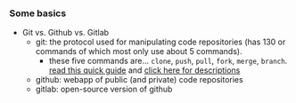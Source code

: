 ### Some basics

- Git vs. Github vs. Gitlab
	- git: the protocol used for manipulating code repositories (has 130 or commands of which most only use about 5 commands).
		- these five commands are...
			``clone``, 
			``push``, 
			``pull``,
			``fork``,
			``merge``,
			``branch``. [read this quick guide](http://rogerdudler.github.io/git-guide/) and [click here for descriptions](git_101.md) 						
	- github: webapp of public (and private) code repositories
	- gitlab: open-source version of github